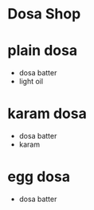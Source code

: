 # Dosa Shop

# plain dosa
* dosa batter
* light oil

# karam dosa
* dosa batter
* karam

# egg dosa
* dosa batter
